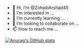 - 👋 Hi, I’m @ZohaibArshad45
- 👀 I’m interested in ...
- 🌱 I’m currently learning ...
- 💞️ I’m looking to collaborate on ...
- 📫 How to reach me ...

[![Anurag's GitHub stats](https://github-readme-stats.vercel.app/api?username=ZohaibArshad45)](https://github.com/anuraghazra/github-readme-stats)

